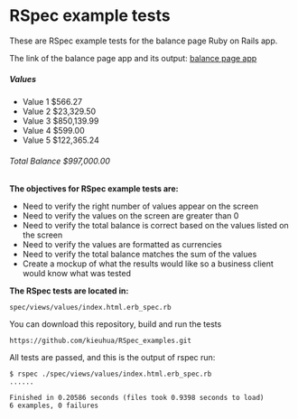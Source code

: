 # RSpec example tests
These are RSpec example tests for the balance page Ruby on Rails app.

The link of the balance page app and its output: 
[balance page app](https://desolate-cove-74830.herokuapp.com/values)

##### Values
- Value 1	$566.27	
- Value 2	$23,329.50	
- Value 3	$850,139.99	
- Value 4	$599.00	
- Value 5	$122,365.24	
###### Total Balance $997,000.00

**The objectives for RSpec example tests are:**

- Need to verify the right number of values appear on the screen
- Need to verify the values on the screen are greater than 0
- Need to verify the total balance is correct based on the values listed on the screen
- Need to verify the values are formatted as currencies
- Need to verify the total balance matches the sum of the values
- Create a mockup of what the results would like so a business client would know what was tested


**The RSpec tests are located in:**
```
spec/views/values/index.html.erb_spec.rb
```
You can download this repository, build and run the tests
```
https://github.com/kieuhua/RSpec_examples.git
```

All tests are passed, and this is the output of rspec run:
```
$ rspec ./spec/views/values/index.html.erb_spec.rb
......

Finished in 0.20586 seconds (files took 0.9398 seconds to load)
6 examples, 0 failures
```
